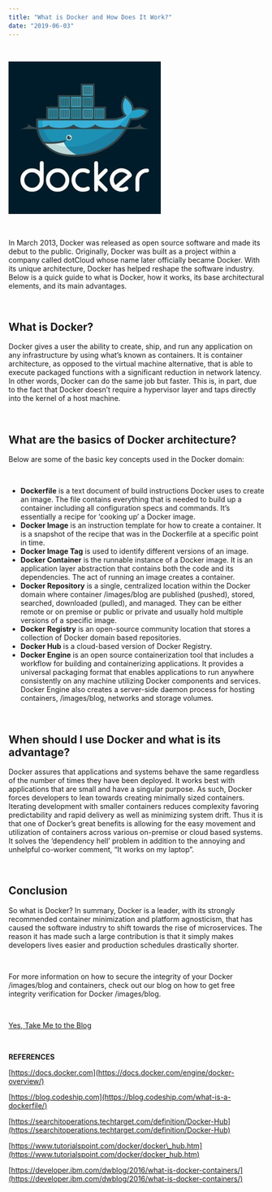 ```yaml
---
title: "What is Docker and How Does It Work?"
date: "2019-06-03"
---
```


 

![docker-logo](/images/blog/docker-logo-posters-talisso-redbubble-docker-logo-300x300.jpg)

 

In March 2013, Docker was released as open source software and made its debut to the public. Originally, Docker was built as a project within a company called dotCloud whose name later officially became Docker. With its unique architecture, Docker has helped reshape the software industry. Below is a quick guide to what is Docker, how it works, its base architectural elements, and its main advantages.

 

## **What is Docker?**

Docker gives a user the ability to create, ship, and run any application on any infrastructure by using what’s known as containers. It is container architecture, as opposed to the virtual machine alternative, that is able to execute packaged functions with a significant reduction in network latency. In other words, Docker can do the same job but faster. This is, in part, due to the fact that Docker doesn’t require a hypervisor layer and taps directly into the kernel of a host machine.

 

## **What are the basics of Docker architecture?**

Below are some of the basic key concepts used in the Docker domain:

 

- **Dockerfile** is a text document of build instructions Docker uses to create an image. The file contains everything that is needed to build up a container including all configuration specs and commands. It’s essentially a recipe for ‘cooking up’ a Docker image.
- **Docker Image** is an instruction template for how to create a container. It is a snapshot of the recipe that was in the Dockerfile at a specific point in time.
- **Docker Image Tag** is used to identify different versions of an image.
- **Docker Container** is the runnable instance of a Docker image. It is an application layer abstraction that contains both the code and its dependencies. The act of running an image creates a container.
- **Docker Repository** is a single, centralized location within the Docker domain where container /images/blog are published (pushed), stored, searched, downloaded (pulled), and managed. They can be either remote or on premise or public or private and usually hold multiple versions of a specific image.
- **Docker Registry** is an open-source community location that stores a collection of Docker domain based repositories.
- **Docker Hub** is a cloud-based version of Docker Registry.
- **Docker Engine** is an open source containerization tool that includes a workflow for building and containerizing applications. It provides a universal packaging format that enables applications to run anywhere consistently on any machine utilizing Docker components and services. Docker Engine also creates a server-side daemon process for hosting containers, /images/blog, networks and storage volumes.

 

## **When should I use Docker and what is its advantage?**

Docker assures that applications and systems behave the same regardless of the number of times they have been deployed. It works best with applications that are small and have a singular purpose. As such, Docker forces developers to lean towards creating minimally sized containers. Iterating development with smaller containers reduces complexity favoring predictability and rapid delivery as well as minimizing system drift. Thus it is that one of Docker’s great benefits is allowing for the easy movement and utilization of containers across various on-premise or cloud based systems. It solves the ‘dependency hell’ problem in addition to the annoying and unhelpful co-worker comment, “It works on my laptop”.

 

## **Conclusion**

So what is Docker? In summary, Docker is a leader, with its strongly recommended container minimization and platform agnosticism, that has caused the software industry to shift towards the rise of microservices. The reason it has made such a large contribution is that it simply makes developers lives easier and production schedules drastically shorter.

 

For more information on how to secure the integrity of your Docker /images/blog and containers, check out our blog on how to get free integrity verification for Docker /images/blog.

 

[Yes, Take Me to the Blog](https://www.codenotary.io/verify-the-integrity-of-a-docker-image-for-free-with-codenotary/)

 

**REFERENCES**

[https://docs.docker.com](https://docs.docker.com/engine/docker-overview/)

[https://blog.codeship.com](https://blog.codeship.com/what-is-a-dockerfile/)

[https://searchitoperations.techtarget.com/definition/Docker-Hub](https://searchitoperations.techtarget.com/definition/Docker-Hub)

[https://www.tutorialspoint.com/docker/docker\_hub.htm](https://www.tutorialspoint.com/docker/docker_hub.htm)

[https://developer.ibm.com/dwblog/2016/what-is-docker-containers/](https://developer.ibm.com/dwblog/2016/what-is-docker-containers/)
